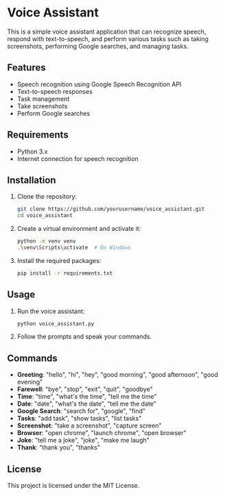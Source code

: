 # Voice Assistant

This is a simple voice assistant application that can recognize speech, respond with text-to-speech, and perform various tasks such as taking screenshots, performing Google searches, and managing tasks.

## Features

- Speech recognition using Google Speech Recognition API
- Text-to-speech responses
- Task management
- Take screenshots
- Perform Google searches

## Requirements

- Python 3.x
- Internet connection for speech recognition

## Installation

1. Clone the repository:
    ```sh
    git clone https://github.com/yourusername/voice_assistant.git
    cd voice_assistant
    ```

2. Create a virtual environment and activate it:
    ```sh
    python -m venv venv
    .\venv\Scripts\activate  # On Windows
    ```

3. Install the required packages:
    ```sh
    pip install -r requirements.txt
    ```

## Usage

1. Run the voice assistant:
    ```sh
    python voice_assistant.py
    ```

2. Follow the prompts and speak your commands.

## Commands

- **Greeting**: "hello", "hi", "hey", "good morning", "good afternoon", "good evening"
- **Farewell**: "bye", "stop", "exit", "quit", "goodbye"
- **Time**: "time", "what's the time", "tell me the time"
- **Date**: "date", "what's the date", "tell me the date"
- **Google Search**: "search for", "google", "find"
- **Tasks**: "add task", "show tasks", "list tasks"
- **Screenshot**: "take a screenshot", "capture screen"
- **Browser**: "open chrome", "launch chrome", "open browser"
- **Joke**: "tell me a joke", "joke", "make me laugh"
- **Thank**: "thank you", "thanks"

## License

This project is licensed under the MIT License.